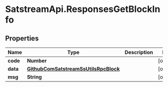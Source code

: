 # SatstreamApi.ResponsesGetBlockInfo

## Properties
Name | Type | Description | Notes
------------ | ------------- | ------------- | -------------
**code** | **Number** |  | [optional] 
**data** | [**GithubComSatstreamSsUtilsRpcBlock**](GithubComSatstreamSsUtilsRpcBlock.md) |  | [optional] 
**msg** | **String** |  | [optional] 


